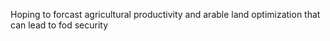 Hoping to forcast agricultural productivity and arable land optimization that can lead to fod security
